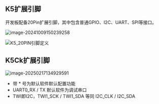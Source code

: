 ## K5扩展引脚 

开发板配备20Pin扩展引脚，其中包含普通GPIO、I2C、UART、SPI等接口。

![image-20241009150239258](http://tanzhtanzh.oss-cn-shenzhen.aliyuncs.com/img/image-20241009150239258.png)

![K5_20PIN引脚定义](http://tanzhtanzh.oss-cn-shenzhen.aliyuncs.com/img/K5_20PIN引脚定义.jpg)

## K5Ck扩展引脚

![image-20250217134929591](http://tanzhtanzh.oss-cn-shenzhen.aliyuncs.com/img/image-20250217134929591.png)

* 带 * 号为默认软件默认配置功能
* UART0_RX / TX  默认软件为调试串口
* TWI即I2C，TWI1_SCK / TWI1_SDA 等同 I2C_CLK / I2C_SDA